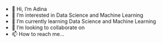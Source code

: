 - 👋 Hi, I’m Adina
- 👀 I’m interested in Data Science and Machine Learning
- 🌱 I’m currently learning Data Science and Machine Learning
- 💞️ I’m looking to collaborate on 
- 📫 How to reach me...

<!---
adinaliliana/adinaliliana is a ✨ special ✨ repository because its `README.md` (this file) appears on your GitHub profile.
You can click the Preview link to take a look at your changes.
--->
